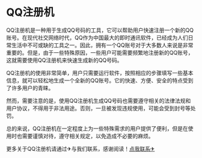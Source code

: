 # QQ注册机

QQ注册机是一种用于生成QQ号码的工具，它可以帮助用户快速注册一个新的QQ账号。在现代社交网络时代，QQ作为中国最大的即时通讯软件，已经成为人们日常生活中不可或缺的工具之一。因此，拥有一个QQ账号对于大多数人来说是非常重要的。但是，由于一些特殊原因，一些用户可能需要频繁地注册新的QQ账号，这就需要使用QQ注册机来快速生成新的QQ号码。

QQ注册机的使用非常简单，用户只需要运行软件，按照相应的步骤填写一些基本信息，就可以轻松地生成一个全新的QQ账号。它的快速、方便、安全的特点受到了许多用户的青睐。

然而，需要注意的是，使用QQ注册机生成QQ号码也需要遵守相关的法律法规和用户协议，不得用于非法用途。否则，一旦被发现违规使用，可能会受到封号等处罚。

总的来说，QQ注册机在一定程度上为一些特殊需求的用户提供了便利，但是在使用时也需要谨慎对待，遵守相关规定，以免造成不必要的麻烦。

更多关于QQ注册机请通过✈与我们联系，感谢阅读！[点我联系✈](https://auth.G208.com)